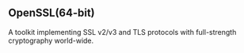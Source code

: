 ## OpenSSL(64-bit)

A toolkit implementing SSL v2/v3 and TLS protocols with full-strength
cryptography world-wide.